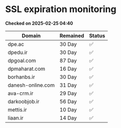# SSL expiration monitoring

**Checked on 2025-02-25 04:40**

| Domain | Remained | Status       |
|--------|----------|--------------|
| dpe.ac     | 30 Day   | ✅ |
| dpedu.ir     | 30 Day   | ✅ |
| dpgoal.com     | 87 Day   | ✅ |
| dpmaharat.com     | 16 Day   | ✅ |
| borhanbs.ir     | 30 Day   | ✅ |
| danesh-online.com     | 31 Day   | ✅ |
| ava-crm.ir     | 29 Day   | ✅ |
| darkoobjob.ir     | 56 Day   | ✅ |
| mettis.ir     | 10 Day   | ✅ |
| liaan.ir     | 14 Day   | ✅ |
